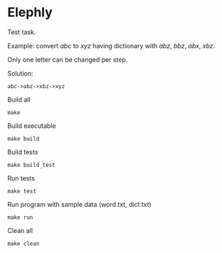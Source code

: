 Elephly
=======

Test task.

Example: convert *abc* to *xyz* having dictionary with *abz*, *bbz*, *abx*, *xbz*.

Only one letter can be changed per step.

Solution:

```
abc->abz->xbz->xyz
```


Build all
```
make
```

Build executable
```
make build
```

Build tests
```
make build_test
```

Run tests
```
make test
```

Run program with sample data (word.txt, dict.txt)
```
make run
```

Clean all
```
make clean
```

